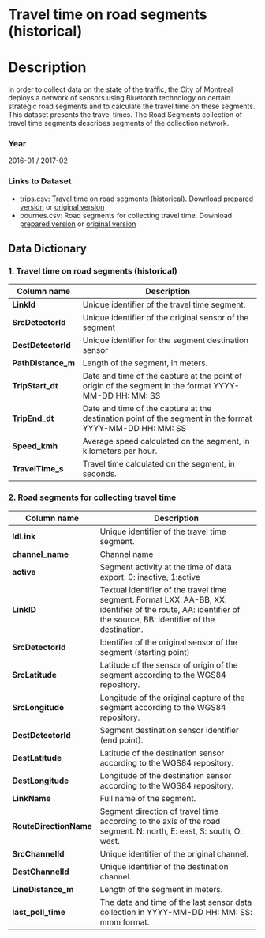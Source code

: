 
Travel time on road segments (historical)
=========================

# Description #  
In order to collect data on the state of the traffic, the City of Montreal deploys a network of sensors using Bluetooth 
technology on certain strategic road segments and to calculate the travel time on these segments. This dataset presents
the travel times. The Road Segments collection of travel time segments describes segments of the collection network.

### Year ###
2016-01 / 2017-02

### Links to Dataset ###
  * trips.csv: Travel time on road segments (historical). Download [prepared version](https://s3.ca-central-1.amazonaws.com/datascapes2017/TravelTime/trips.csv) or [original version](http://depot.ville.montreal.qc.ca/temps_parcours_bluetooth/trips.csv)
  * bournes.csv: Road segments for collecting travel time. Download [prepared version](https://s3.ca-central-1.amazonaws.com/datascapes2017/TravelTime/bornes.csv) or [original version](http://donnees.ville.montreal.qc.ca/dataset/a8f68bfa-5ead-4dda-ab52-b48e45ce9ea0/resource/5c342221-14c1-4593-9e2e-d1044b41dd90/download/bornes.csv)

## Data Dictionary ##

### 1. Travel time on road segments (historical) ###

| Column name | Description |
|-------------|-------------|
| __LinkId__ | Unique identifier of the travel time segment.|
|__SrcDetectorId__ |Unique identifier of the original sensor of the segment |
| __DestDetectorId__ |Unique identifier for the segment destination sensor|
| __PathDistance_m__ |Length of the segment, in meters.|
| __TripStart_dt__ | Date and time of the capture at the point of origin of the segment in the format YYYY-MM-DD HH: MM: SS|
| __TripEnd_dt__ | Date and time of the capture at the destination point of the segment in the format YYYY-MM-DD HH: MM: SS|
| __Speed_kmh__ | Average speed calculated on the segment, in kilometers per hour.|
| __TravelTime_s__ | Travel time calculated on the segment, in seconds. |

### 2. Road segments for collecting travel time  ### 

| Column name | Description |
|-------------|-------------|
| __IdLink__ | Unique identifier of the travel time segment.|
|__channel_name__ | Channel name |
| __active__ | Segment activity at the time of data export. 0: inactive, 1:active |
| __LinkID__ | Textual identifier of the travel time segment. Format LXX_AA-BB, XX: identifier of the route, AA: identifier of the source, BB: identifier of the destination.|
| __SrcDetectorId__ | Identifier of the original sensor of the segment (starting point) |
| __SrcLatitude__ | Latitude of the sensor of origin of the segment according to the WGS84 repository. |
| __SrcLongitude__ | Longitude of the original capture of the segment according to the WGS84 repository. |
| __DestDetectorId__ | Segment destination sensor identifier (end point). |
| __DestLatitude__ | Latitude of the destination sensor according to the WGS84 repository. |
| __DestLongitude__ | Longitude of the destination sensor according to the WGS84 repository. |
| __LinkName__ | Full name of the segment. |
| __RouteDirectionName__ |Segment direction of travel time according to the axis of the road segment. N: north, E: east, S: south, O: west. |
| __SrcChannelId__ | Unique identifier of the original channel. |
| __DestChannelId__ | Unique identifier of the destination channel. |
| __LineDistance_m__ | Length of the segment in meters. |
| __last_poll_time__ | The date and time of the last sensor data collection in YYYY-MM-DD HH: MM: SS: mmm format. |
